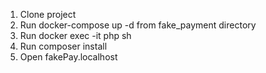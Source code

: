 1. Clone project
2. Run docker-compose up -d from fake_payment directory
3. Run docker exec -it php sh 
4. Run composer install
5. Open fakePay.localhost